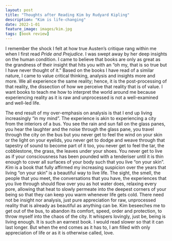 ```yaml
---
layout: post
title: "Thoughts after Reading Kim by Rudyard Kipling"
description: "Kim is life-changing"
date: 2022-1-01
feature_image: images/kim.jpg
tags: [book review]
---
```


I remember the shock I felt at how true Austen’s critique rang within me when I first read *Pride and Prejudice*. I was swept away by her deep insights on the human condition. I came to believe that books are only as great as the grandness of their insight that hits you with an “oh my, that is so true but I have never thought of it.” <!--more--> Based on the books I have read of a similar nature, I came to value critical thinking, analysis and insights more and more. We all experience the same reality; hence, it is the post-processing of that reality, the dissection of how we perceive that reality that is of value. I want books to teach me how to interpret the world around me because experiencing reality as it is raw and unprocessed is not a well-examined and well-led life. 

The end result of my over-emphasis on analysis is that I end up living increasingly “in my mind”. The experience is akin to experiencing a city from the interiors of a bus. You see the rain and sun fall on the glass panes, you hear the laughter and the noise through the glass pane, you travel through the city on the bus but you never get to feel the wind on your skin or the light on your eyelids, you never get to dodge and weave through that tapestry of sound to become part of it too, you never get to feel the tar, the cobblestone, the grass, the leaves under your shoes. You never get to live as if your consciousness has been pounded with a tenderiser until it is thin enough to cover all surfaces of your body such that you live “on your skin”. *Kim* is a book that fully affirmed my increasing suspicion over the years that living “on your skin” is a beautiful way to live life. The sight, the smell, the people that you meet, the conversations that you have, the experiences that you live through should flow over you as hot water does, relaxing every pore, allowing that heat to slowly permeate into the deepest corners of your being so that they can keep you warm whenever life gets cold. There need not be insight nor analysis, just pure appreciation for raw, unprocessed reality that is already as beautiful as anything can be. Kim beseeches me to get out of the bus, to abandon its comfort, speed, order and protection, to throw myself into the chaos of the city. It whispers lovingly, just be, being is living enough. It is such an earnest book. I would read slower so that it can last longer. But when the end comes as it has to, I am filled with only appreciation of life or as it is otherwise called, love. 



